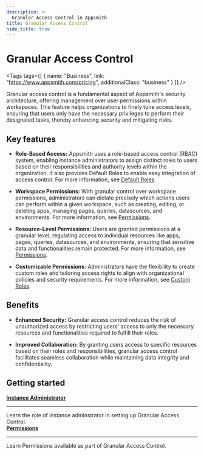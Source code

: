 ```yaml
---
description: >-
  Granular Access Control in Appsmith
title: Granular Access Control
hide_title: true
---
```

<!-- vale off -->

<div className="tag-wrapper">
 <h1>Granular Access Control</h1>

<Tags
tags={[
{ name: "Business", link: "https://www.appsmith.com/pricing", additionalClass: "business" }
]}
/>

</div>

<!-- vale on -->

Granular access control is a fundamental aspect of Appsmith's security architecture, offering management over user permissions within workspaces. This feature helps organizations to finely tune access levels, ensuring that users only have the necessary privileges to perform their designated tasks, thereby enhancing security and mitigating risks.

## Key features

- **Role-Based Access:** Appsmith uses a role-based access control (RBAC) system, enabling instance administrators to assign distinct roles to users based on their responsibilities and authority levels within the organization. It also provides Default Roles to enable easy integration of access control. For more information, see [Default Roles](/advanced-concepts/granular-access-control/roles#default-roles).

- **Workspace Permissions:** With granular control over workspace permissions, administrators can dictate precisely which actions users can perform within a given workspace, such as creating, editing, or deleting apps, managing pages, queries, datasources, and environments. For more information, see [Permissions](/advanced-concepts/granular-access-control/reference/permissions).

- **Resource-Level Permissions:** Users are granted permissions at a granular level, regulating access to individual resources like apps, pages, queries, datasources, and environments, ensuring that sensitive data and functionalities remain protected. For more information, see [Permissions](/advanced-concepts/granular-access-control/reference/permissions).

- **Customizable Permissions:** Administrators have the flexibility to create custom roles and tailoring access rights to align with organizational policies and security requirements. For more information, see [Custom Roles](/advanced-concepts/granular-access-control/roles#custom-roles).

## Benefits

- **Enhanced Security:** Granular access control reduces the risk of unauthorized access by restricting users' access to only the necessary resources and functionalities required to fulfill their roles.

- **Improved Collaboration:** By granting users access to specific resources based on their roles and responsibilities, granular access control facilitates seamless collaboration while maintaining data integrity and confidentiality.

## Getting started

<div className="containerGridSampleApp">
   <div className="containerColumnSampleApp columnGrid column-one">
   <div className="containerCol">
           <a href="/advanced-concepts/granular-access-control/reference/instance-administrator-role"><strong>Instance Administrator</strong></a>
        </div><hr/>
        <div className="containerDescription">Learn the role of instance adminstrator in setting up Granular Access Control.</div>
   </div>
   <div className="containerColumnSampleApp columnGrid column-two">
    <div className="containerCol">
      <b><a href="/advanced-concepts/granular-access-control/reference/permissions">Permissions</a></b>
      </div> <hr/>
      <div className="containerDescription">
        Learn Permissions available as part of Granular Access Control.
      </div>
    </div>
</div>
